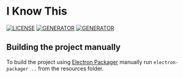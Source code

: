 # I Know This

[![LICENSE](https://img.shields.io/badge/license-MIT-blue.svg)](LICENSE)
[![GENERATOR](https://img.shields.io/badge/made_with-electron-blue.svg)](https://jekyllrb.com/)
[![GENERATOR](https://img.shields.io/badge/made_with-bootstrap-blue.svg)](https://jekyllrb.com/)

## Building the project manually

To build the project using [Electron Packager](https://github.com/electron/electron-packager) manually run ``electron-packager ..`` from the resources folder.